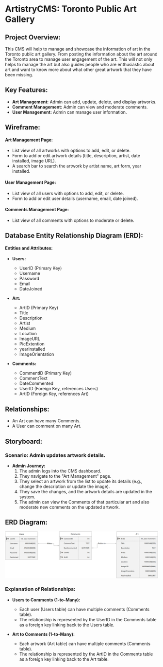 # ArtistryCMS: Toronto Public Art Gallery

## Project Overview:

This CMS will help to manage and showcase the information of art in the Toronto public art gallery. From posting the information about the art around the Toronto area to manage user engagement of the art. This will not only helps to manage the art but also guides people who are enthusiastic about art and want to know more about what other great artwork that they have been missing.

## Key Features:

- **Art Management:** Admin can add, update, delete, and display artworks.
- **Comment Management:** Admin can view and moderate comments.
- **User Management:** Admin can manage user information.

## Wireframe:

#### Art Management Page:

- List view of all artworks with options to add, edit, or delete.
- Form to add or edit artwork details (title, description, artist, date installed, image URL).
- A search bar to search the artwork by artist name, art form, year installed.

#### User Management Page:

- List view of all users with options to add, edit, or delete.
- Form to add or edit user details (username, email, date joined).

#### Comments Management Page:

- List view of all comments with options to moderate or delete.

## Database Entity Relationship Diagram (ERD):

#### Entities and Attributes:

- **Users:**

  - UserID (Primary Key)
  - Username
  - Password
  - Email
  - DateJoined

- **Art:**

  - ArtID (Primary Key)
  - Title
  - Description
  - Artist
  - Medium
  - Location
  - ImageURL
  - PicExtention
  - yearInstalled
  - ImageOrientation

- **Comments:**
  - CommentID (Primary Key)
  - CommentText
  - DateCommented
  - UserID (Foreign Key, references Users)
  - ArtID (Foreign Key, references Art)

## Relationships:

- An Art can have many Comments.
- A User can comment on many Art.

## Storyboard:

### Scenario: Admin updates artwork details.

- **Admin Journey:**
  1. The admin logs into the CMS dashboard.
  2. They navigate to the "Art Management" page.
  3. They select an artwork from the list to update its details (e.g., change the description or update the image).
  4. They save the changes, and the artwork details are updated in the system.
  5. The admin can view the Comments of that particular art and also moderate new comments on the updated artwork.

## ERD Diagram:

![ERD Diagram](erd-artistryCMS.png)

### Explanation of Relationships:

- **Users to Comments (1-to-Many):**

  - Each user (Users table) can have multiple comments (Comments table).
  - The relationship is represented by the UserID in the Comments table as a foreign key linking back to the Users table.

- **Art to Comments (1-to-Many):**
  - Each artwork (Art table) can have multiple comments (Comments table).
  - The relationship is represented by the ArtID in the Comments table as a foreign key linking back to the Art table.
